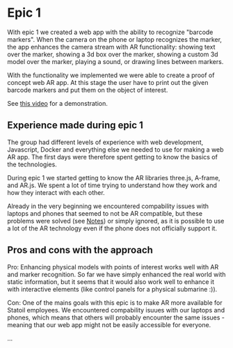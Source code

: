 # Epic 1

With epic 1 we created a web app with the ability to recognize "barcode markers". When the camera on the phone or laptop recognizes the marker, the app enhances the camera stream with AR functionality: showing text over the marker, showing a 3d box over the marker, showing a custom 3d model over the marker, playing a sound, or drawing lines between markers.

With the functionality we implemented we were able to create a proof of concept web AR app. At this stage the user have to print out the given barcode markers and put them on the object of interest.

See [this video](https://drive.google.com/file/d/1teWcL39Us8xr9aYBNlM7stuhZb1C4WGH/view?usp=sharing) for a demonstration.

## Experience made during epic 1

The group had different levels of experience with web development, Javascript, Docker and everything else we needed to use for making a web AR app. The first days were therefore spent getting to know the basics of the technologies.

During epic 1 we started getting to know the AR libraries three.js, A-frame, and AR.js. We spent a lot of time trying to understand how they work and how they interact with each other.

Already in the very beginning we encountered compability issues with laptops and phones that seemed to not be AR compatible, but these problems were solved (see [Notes](notes.md)) or simply ignored, as it is possible to use a lot of the AR technology even if the phone does not officially support it.

## Pros and cons with the approach

Pro: Enhancing physical models with points of interest works well with AR and marker recognition. So far we have simply enhanced the real world with static information, but it seems that it would also work well to enhance it with interactive elements (like control panels for a physical submarine :)).

Con: One of the mains goals with this epic is to make AR more available for Statoil employees. We encountered compability isuues with our laptops and phones, which means that others will probably encounter the same issues - meaning that our web app might not be easily accessible for everyone.

...
